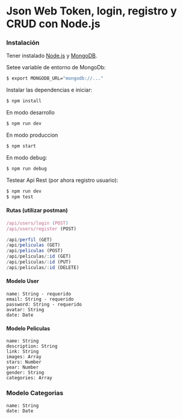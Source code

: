 # Json Web Token, login, registro y CRUD con Node.js 

### Instalación

Tener instalado [Node.js](https://nodejs.org/) y [MongoDB](https://www.mongodb.com/es).

Setee variable de entorno de MongoDb:

```sh
$ export MONGODB_URL="mongodb://..."
```

Instalar las dependencias e iniciar:

```sh
$ npm install
```

En modo desarrollo

```sh
$ npm run dev
```

En modo produccion

```sh
$ npm start
```

En modo debug:

```sh
$ npm run debug
```

Testear Api Rest (por ahora registro usuario):

```sh
$ npm run dev
$ npm test
```


#### Rutas (utilizar postman)


```js
/api/users/login (POST)
/api/users/register (POST)

/api/perfil (GET)
/api/peliculas (GET)
/api/peliculas (POST)
/api/peliculas/:id (GET)
/api/peliculas/:id (PUT)
/api/peliculas/:id (DELETE)
```
#### Modelo User

```
name: String - requerido
email: String - requerido
password: String - requerido
avatar: String
date: Date
```

#### Modelo Peliculas

```
name: String
description: String
link: String
images: Array
stars: Number
year: Number
gender: String
categories: Array
```

### Modelo Categorias

```
name: String
date: Date
```
